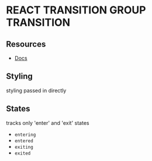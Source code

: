 # REACT TRANSITION GROUP TRANSITION

## Resources

- [Docs](https://reactcommunity.org/react-transition-group/transition)

## Styling

styling passed in directly

## States

tracks only 'enter' and 'exit' states

- `entering`
- `entered`
- `exiting`
- `exited`

